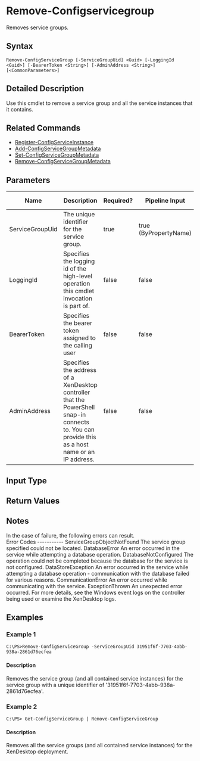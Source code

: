 ﻿
# Remove-Configservicegroup
Removes service groups.
## Syntax
```
Remove-ConfigServiceGroup [-ServiceGroupUid] <Guid> [-LoggingId <Guid>] [-BearerToken <String>] [-AdminAddress <String>] [<CommonParameters>]
```
## Detailed Description
Use this cmdlet to remove a service group and all the service instances that it contains.


## Related Commands

* [Register-ConfigServiceInstance](../Register-ConfigServiceInstance/)
* [Add-ConfigServiceGroupMetadata](../Add-ConfigServiceGroupMetadata/)
* [Set-ConfigServiceGroupMetadata](../Set-ConfigServiceGroupMetadata/)
* [Remove-ConfigServiceGroupMetadata](../Remove-ConfigServiceGroupMetadata/)
## Parameters
| Name   | Description | Required? | Pipeline Input | Default Value |
| --- | --- | --- | --- | --- |
| ServiceGroupUid | The unique identifier for the service group. | true | true (ByPropertyName) |  |
| LoggingId | Specifies the logging id of the high-level operation this cmdlet invocation is part of. | false | false |  |
| BearerToken | Specifies the bearer token assigned to the calling user | false | false |  |
| AdminAddress | Specifies the address of a XenDesktop controller that the PowerShell snap-in connects to.  You can provide this as a host name or an IP address. | false | false | LocalHost. Once a value is provided by any cmdlet, this value becomes the default. |

## Input Type

### 

## Return Values

### 

## Notes
In the case of failure, the following errors can result.<br>    Error Codes ----------- ServiceGroupObjectNotFound The service group specified could not be located. DatabaseError An error occurred in the service while attempting a database operation. DatabaseNotConfigured The operation could not be completed because the database for the service is not configured. DataStoreException An error occurred in the service while attempting a database operation - communication with the database failed for various reasons. CommunicationError An error occurred while communicating with the service. ExceptionThrown An unexpected error occurred.  For more details, see the Windows event logs on the controller being used or examine the XenDesktop logs.
## Examples

### Example 1
```
C:\PS>Remove-ConfigServiceGroup -ServiceGroupUid 31951f6f-7703-4abb-938a-2861d76ecfea
```
#### Description
Removes the service group (and all contained service instances) for the service group with a unique identifier of '31951f6f-7703-4abb-938a-2861d76ecfea'.
### Example 2
```
C:\PS> Get-ConfigServiceGroup | Remove-ConfigServiceGroup
```
#### Description
Removes all the service groups (and all contained service instances) for the XenDesktop deployment.
